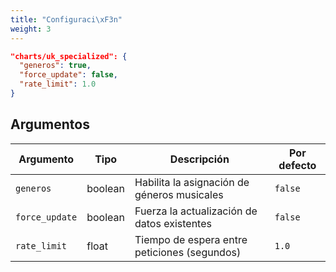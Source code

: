 ```yaml
---
title: "Configuraci\xF3n"
weight: 3
---
```


```json
"charts/uk_specialized": {
  "generos": true,
  "force_update": false,
  "rate_limit": 1.0
}
```

## Argumentos

|Argumento|Tipo|Descripción|Por defecto|
|---|---|---|---|
|`generos`|boolean|Habilita la asignación de géneros musicales|`false`|
|`force_update`|boolean|Fuerza la actualización de datos existentes|`false`|
|`rate_limit`|float|Tiempo de espera entre peticiones (segundos)|`1.0`|